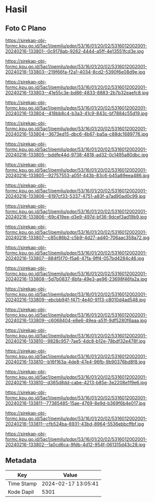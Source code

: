 # Hasil

## Foto C Plano

https://sirekap-obj-formc.kpu.go.id/5ac1/pemilu/pdpr/53/16/01/20/02/5316012002001-20240216-133801--0c9178ab-9262-4444-a5ff-4e13551fcd3e.jpg

https://sirekap-obj-formc.kpu.go.id/5ac1/pemilu/pdpr/53/16/01/20/02/5316012002001-20240216-133803--219f66fa-f2a1-4034-8cd2-5390f6e08d9e.jpg

https://sirekap-obj-formc.kpu.go.id/5ac1/pemilu/pdpr/53/16/01/20/02/5316012002001-20240216-133803--41e55c3e-bd86-4833-8883-2b7b32eaefc8.jpg

https://sirekap-obj-formc.kpu.go.id/5ac1/pemilu/pdpr/53/16/01/20/02/5316012002001-20240216-133804--418bb8c4-b3a3-41c9-843c-bf7884c55d19.jpg

https://sirekap-obj-formc.kpu.go.id/5ac1/pemilu/pdpr/53/16/01/20/02/5316012002001-20240216-133804--3673ed15-dbc6-4b67-ba5a-c88dc1689776.jpg

https://sirekap-obj-formc.kpu.go.id/5ac1/pemilu/pdpr/53/16/01/20/02/5316012002001-20240216-133805--bddfe44d-9738-4818-ad32-0c1495a80dbc.jpg

https://sirekap-obj-formc.kpu.go.id/5ac1/pemilu/pdpr/53/16/01/20/02/5316012002001-20240216-133805--92757553-a05f-443b-83c6-b45a89eea486.jpg

https://sirekap-obj-formc.kpu.go.id/5ac1/pemilu/pdpr/53/16/01/20/02/5316012002001-20240216-133806--6197cf33-5337-4751-a83f-a7ad90ad0c99.jpg

https://sirekap-obj-formc.kpu.go.id/5ac1/pemilu/pdpr/53/16/01/20/02/5316012002001-20240216-133806--69c419ee-d3e9-497d-bf36-9dcef3ad19b9.jpg

https://sirekap-obj-formc.kpu.go.id/5ac1/pemilu/pdpr/53/16/01/20/02/5316012002001-20240216-133807--c85c86b2-c5b9-4d27-ad40-706aac358a72.jpg

https://sirekap-obj-formc.kpu.go.id/5ac1/pemilu/pdpr/53/16/01/20/02/5316012002001-20240216-133807--884f5f70-f5a6-47fa-9ff4-057bd4284c46.jpg

https://sirekap-obj-formc.kpu.go.id/5ac1/pemilu/pdpr/53/16/01/20/02/5316012002001-20240216-133808--5d7b0837-8bfa-49e3-ae96-23698f46fa2a.jpg

https://sirekap-obj-formc.kpu.go.id/5ac1/pemilu/pdpr/53/16/01/20/02/5316012002001-20240216-133809--ebcbb94f-f471-4e40-9113-c8010d4ad548.jpg

https://sirekap-obj-formc.kpu.go.id/5ac1/pemilu/pdpr/53/16/01/20/02/5316012002001-20240216-133809--c6068404-e8e6-49ea-a51f-9df5280f6aaa.jpg

https://sirekap-obj-formc.kpu.go.id/5ac1/pemilu/pdpr/53/16/01/20/02/5316012002001-20240216-133810--9828c957-7ae5-4dc8-b12e-78bdf32e478f.jpg

https://sirekap-obj-formc.kpu.go.id/5ac1/pemilu/pdpr/53/16/01/20/02/5316012002001-20240216-133810--b16f163a-4de8-47e4-96fb-9b90376bd8f8.jpg

https://sirekap-obj-formc.kpu.go.id/5ac1/pemilu/pdpr/53/16/01/20/02/5316012002001-20240216-133810--d365d8dd-cabe-4213-b85e-3e2208e1f9e6.jpg

https://sirekap-obj-formc.kpu.go.id/5ac1/pemilu/pdpr/53/16/01/20/02/5316012002001-20240216-133811--77385485-15ae-4769-8e9d-b369f6b4e017.jpg

https://sirekap-obj-formc.kpu.go.id/5ac1/pemilu/pdpr/53/16/01/20/02/5316012002001-20240216-133811--cfb524ba-6931-43bd-8964-5536ebbcffbf.jpg

https://sirekap-obj-formc.kpu.go.id/5ac1/pemilu/pdpr/53/16/01/20/02/5316012002001-20240216-133802--1a0cd6ca-9fdb-4d12-954f-061315d43c28.jpg


## Metadata

| Key        | Value               |
| ---------- | ------------------- |
| Time Stamp | 2024-02-17 13:05:41 |
| Kode Dapil | 5301                |




